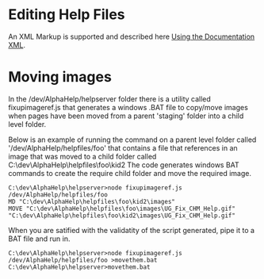 # Editing Help Files

An XML Markup is supported and described here [Using the Documentation XML](https://documentation.alphasoftware.com/documentation/pages/Using%20the%20Documentation%20XML.htm).

# Moving images

In the /dev/AlphaHelp/helpserver folder there is a utility called fixupimageref.js that generates a 
windows .BAT file to copy/move images when pages have been moved from a parent 'staging' folder into 
a child level folder.

Below is an example of running the command on a parent level folder called '/dev/AlphaHelp/helpfiles/foo'
that contains a file that references in an image that was moved to a child folder called C:\dev\AlphaHelp\helpfiles\foo\kid2
The code generates windows BAT commands to create the require child folder and move the required image.  

```
C:\dev\AlphaHelp\helpserver>node fixupimageref.js /dev/AlphaHelp/helpfiles/foo
MD "C:\dev\AlphaHelp\helpfiles\foo\kid2\images"
MOVE "C:\dev\AlphaHelp\helpfiles\foo\images\UG_Fix_CHM_Help.gif" "C:\dev\AlphaHelp\helpfiles\foo\kid2\images\UG_Fix_CHM_Help.gif"
```

When you are satified with the validatity of the script generated, pipe it to a BAT file and run in.

```
C:\dev\AlphaHelp\helpserver>node fixupimageref.js /dev/AlphaHelp/helpfiles/foo >movethem.bat
C:\dev\AlphaHelp\helpserver>movethem.bat
```

